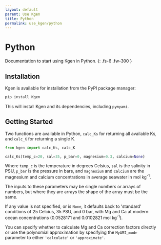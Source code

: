 ```yaml
---
layout: default
parent: Use Kgen
title: Python
permalink: use_kgen/python
---
```


# Python

Documentation to start using Kgen in Python.
{: .fs-6 .fw-300 }


## Installation

Kgen is available for installation from the PyPI package manager:
```bash
pip install Kgen
```
This will install Kgen and its dependencies, including `pymyami`.

## Getting Started

Two functions are available in Python, `calc_Ks` for returning all available Ks, and `calc_K` for returning a single K.
 
```python
from kgen import calc_Ks, calc_K

calc_Ks(temp_c=20, sal=35, p_bar=0, magnesium=0.3, calcium=None)
```

Where `temp_c` is the temperature in degrees Celsius, `sal` is the salinity in PSU, `p_bar` is the pressure in bars, and `magnesium` and `calcium` are the magnesium and calcium concentrations in average seawater in mol kg<sup>-1</sup>.

The inputs to these parameters may be single numbers or arrays of numbers, but where they are arrays the shape of the array must be the same.

If any value is not specified, or is `None`, it defaults back to 'standard' conditions of 25 Celcius, 35 PSU, and 0 bar, with Mg and Ca at modern ocean concentrations (0.0528171 and 0.0102821 mol kg<sup>-1</sup>).

You can specify whether to calculate Mg and Ca correction factors directly or use the polynomial approximation by specifying the `MyAMI_mode` parameter to either `'calculate'` or `'approximate'`.